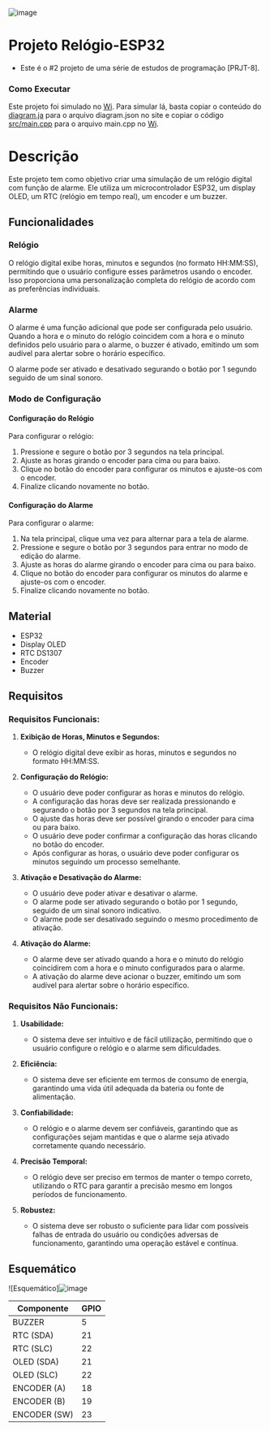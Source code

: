 ![image](https://github.com/JoaoBMC/Relogio-ESP32/assets/64325336/55e5d3cf-e2a8-49a9-869b-da81bdc58999)
# Projeto Relógio-ESP32
- Este é o #2 projeto de uma série de estudos de programação [PRJT-8].

### Como Executar
Este projeto foi simulado no [Wi](https://wokwi.com/). Para simular lá, basta copiar o conteúdo do [diagram.ja](https://github.com/JoaoBMC/Semaforo-ESP32/blob/main/diagram.json) para o arquivo diagram.json no site e copiar o código [src/main.cpp](https://github.com/JoaoBMC/Semaforo-ESP32/blob/main/src/main.cpp) para o arquivo main.cpp no [Wi](https://wokwi.com/).

# Descrição

Este projeto tem como objetivo criar uma simulação de um relógio digital com função de alarme. Ele utiliza um microcontrolador ESP32, um display OLED, um RTC (relógio em tempo real), um encoder e um buzzer.

## Funcionalidades

### Relógio

O relógio digital exibe horas, minutos e segundos (no formato HH:MM:SS), permitindo que o usuário configure esses parâmetros usando o encoder. Isso proporciona uma personalização completa do relógio de acordo com as preferências individuais.

### Alarme

O alarme é uma função adicional que pode ser configurada pelo usuário. Quando a hora e o minuto do relógio coincidem com a hora e o minuto definidos pelo usuário para o alarme, o buzzer é ativado, emitindo um som audível para alertar sobre o horário específico.

O alarme pode ser ativado e desativado segurando o botão por 1 segundo seguido de um sinal sonoro.

### Modo de Configuração

#### Configuração do Relógio

Para configurar o relógio:

1. Pressione e segure o botão por 3 segundos na tela principal.
2. Ajuste as horas girando o encoder para cima ou para baixo.
3. Clique no botão do encoder para configurar os minutos e ajuste-os com o encoder.
4. Finalize clicando novamente no botão.

#### Configuração do Alarme

Para configurar o alarme:

1. Na tela principal, clique uma vez para alternar para a tela de alarme.
2. Pressione e segure o botão por 3 segundos para entrar no modo de edição do alarme.
3. Ajuste as horas do alarme girando o encoder para cima ou para baixo.
4. Clique no botão do encoder para configurar os minutos do alarme e ajuste-os com o encoder.
5. Finalize clicando novamente no botão.

## Material

- ESP32
- Display OLED
- RTC DS1307
- Encoder
- Buzzer

## Requisitos

### Requisitos Funcionais:

1. **Exibição de Horas, Minutos e Segundos:**
   - O relógio digital deve exibir as horas, minutos e segundos no formato HH:MM:SS.
   
2. **Configuração do Relógio:**
   - O usuário deve poder configurar as horas e minutos do relógio.
   - A configuração das horas deve ser realizada pressionando e segurando o botão por 3 segundos na tela principal.
   - O ajuste das horas deve ser possível girando o encoder para cima ou para baixo.
   - O usuário deve poder confirmar a configuração das horas clicando no botão do encoder.
   - Após configurar as horas, o usuário deve poder configurar os minutos seguindo um processo semelhante.
   
3. **Ativação e Desativação do Alarme:**
   - O usuário deve poder ativar e desativar o alarme.
   - O alarme pode ser ativado segurando o botão por 1 segundo, seguido de um sinal sonoro indicativo.
   - O alarme pode ser desativado seguindo o mesmo procedimento de ativação.
   
4. **Ativação do Alarme:**
   - O alarme deve ser ativado quando a hora e o minuto do relógio coincidirem com a hora e o minuto configurados para o alarme.
   - A ativação do alarme deve acionar o buzzer, emitindo um som audível para alertar sobre o horário específico.

### Requisitos Não Funcionais:

1. **Usabilidade:**
   - O sistema deve ser intuitivo e de fácil utilização, permitindo que o usuário configure o relógio e o alarme sem dificuldades.
   
2. **Eficiência:**
   - O sistema deve ser eficiente em termos de consumo de energia, garantindo uma vida útil adequada da bateria ou fonte de alimentação.
   
3. **Confiabilidade:**
   - O relógio e o alarme devem ser confiáveis, garantindo que as configurações sejam mantidas e que o alarme seja ativado corretamente quando necessário.
   
4. **Precisão Temporal:**
   - O relógio deve ser preciso em termos de manter o tempo correto, utilizando o RTC para garantir a precisão mesmo em longos períodos de funcionamento.
   
5. **Robustez:**
   - O sistema deve ser robusto o suficiente para lidar com possíveis falhas de entrada do usuário ou condições adversas de funcionamento, garantindo uma operação estável e contínua.

## Esquemático

![Esquemático]![image](https://github.com/JoaoBMC/Relogio-ESP32/assets/64325336/c94bc414-ce17-4b3e-a2a9-8bb9ab71d72d)


| Componente | GPIO |
| --- | --- |
| BUZZER  | 5 |
| RTC (SDA) | 21 |
| RTC (SLC) | 22 |
| OLED (SDA) | 21 |
| OLED (SLC) | 22 |
| ENCODER (A) | 18 |
| ENCODER (B) | 19 |
| ENCODER (SW) | 23 |
